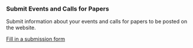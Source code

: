 <div
  class="usa-summary-box submissions-box"
  role="region"
  aria-labelledby="summary-box-key-information"
>
  <div class="usa-summary-box__body">
    <h3 class="usa-summary-box__heading" id="summary-box-key-information">
      Submit Events and Calls for Papers
    </h3>
    <div class="usa-summary-box__text">
      <p>Submit information about your events and calls for papers to be posted on the website.</p>
      <a href="">Fill in a submission form</a>
    </div>
  </div>
</div>